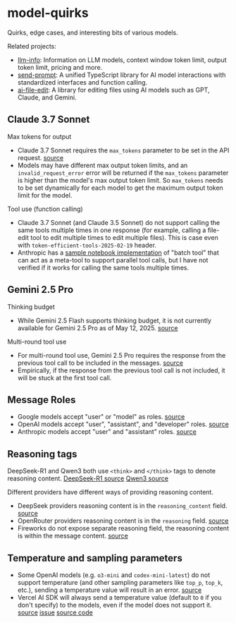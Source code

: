 # model-quirks

Quirks, edge cases, and interesting bits of various models.

Related projects:

- [llm-info](https://github.com/paradite/llm-info): Information on LLM models, context window token limit, output token limit, pricing and more.
- [send-prompt](https://github.com/paradite/send-prompt): A unified TypeScript library for AI model interactions with standardized interfaces and function calling.
- [ai-file-edit](https://github.com/paradite/ai-file-edit): A library for editing files using AI models such as GPT, Claude, and Gemini.

## Claude 3.7 Sonnet

Max tokens for output

- Claude 3.7 Sonnet requires the `max_tokens` parameter to be set in the API request. [source](https://docs.anthropic.com/en/api/messages#body-max-tokens)
- Models may have different max output token limits, and an `invalid_request_error` error will be returned if the `max_tokens` parameter is higher than the model's max output token limit. So `max_tokens` needs to be set dynamically for each model to get the maximum output token limit for the model.

Tool use (function calling)

- Claude 3.7 Sonnet (and Claude 3.5 Sonnet) do not support calling the same tools multiple times in one response (for example, calling a file-edit tool to edit multiple times to edit multiple files). This is case even with `token-efficient-tools-2025-02-19` header.
- Anthropic has a [sample notebook implementation](https://github.com/anthropics/anthropic-cookbook/blob/main/tool_use/parallel_tools_claude_3_7_sonnet.ipynb) of "batch tool" that can act as a meta-tool to support parallel tool calls, but I have not verified if it works for calling the same tools multiple times.

## Gemini 2.5 Pro

Thinking budget

- While Gemini 2.5 Flash supports thinking budget, it is not currently available for Gemini 2.5 Pro as of May 12, 2025. [source](https://ai.google.dev/gemini-api/docs/thinking)

Multi-round tool use

- For multi-round tool use, Gemini 2.5 Pro requires the response from the previous tool call to be included in the messages. [source](https://ai.google.dev/gemini-api/docs/function-calling?example=meeting#step_4_create_user_friendly_response_with_function_result_and_call_the_model_again)
- Empirically, if the response from the previous tool call is not included, it will be stuck at the first tool call.

## Message Roles

- Google models accept "user" or "model" as roles. [source](https://ai.google.dev/gemini-api/docs/text-generation)
- OpenAI models accept "user", "assistant", and "developer" roles. [source](https://platform.openai.com/docs/guides/text?api-mode=chat)
- Anthropic models accept "user" and "assistant" roles. [source](https://docs.anthropic.com/en/api/messages)

## Reasoning tags

DeepSeek-R1 and Qwen3 both use `<think>` and `</think>` tags to denote reasoning content. [DeepSeek-R1 source](https://huggingface.co/deepseek-ai/DeepSeek-R1) [Qwen3 source](https://qwenlm.github.io/blog/qwen3/)

Different providers have different ways of providing reasoning content.

- DeepSeek providers reasoning content is in the `reasoning_content` field. [source](https://api-docs.deepseek.com/guides/reasoning_model)
- OpenRouter providers reasoning content is in the `reasoning` field. [source](https://openrouter.ai/docs/use-cases/reasoning-tokens)
- Fireworks do not expose separate reasoning field, the reasoning content is within the message content. [source](https://docs.fireworks.ai/api-reference/post-chatcompletions)

## Temperature and sampling parameters

- Some OpenAI models (e.g. `o3-mini` and `codex-mini-latest`) do not support temperature (and other sampling parameters like `top_p`, `top_k`, etc.), sending a temperature value will result in an error. [source](https://github.com/openai/openai-python/issues/2072)
- Vercel AI SDK will always send a temperature value (default to `0` if you don't specify) to the models, even if the model does not support it. [source](https://ai-sdk.dev/docs/ai-sdk-core/settings#temperature) [issue](https://github.com/vercel/ai/issues/5609) [source code](https://github.com/vercel/ai/blob/05c2da505b4564074456ab9c544c9266cdd2244a/packages/ai/core/prompt/prepare-call-settings.ts#L101C35-L101C35)
